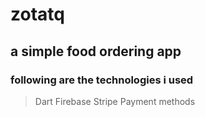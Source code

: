 # zotatq

## a simple food ordering app 

### following are the technologies i used 
> Dart
> Firebase
> Stripe Payment methods
